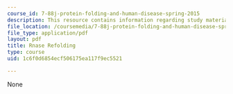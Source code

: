 ```yaml
---
course_id: 7-88j-protein-folding-and-human-disease-spring-2015
description: This resource contains information regarding study materials.
file_location: /coursemedia/7-88j-protein-folding-and-human-disease-spring-2015/1c6f0d6854ecf506175ea117f9ec5521_MIT7_88JS15_Rnase.pdf
file_type: application/pdf
layout: pdf
title: Rnase Refolding
type: course
uid: 1c6f0d6854ecf506175ea117f9ec5521

---
```

None
